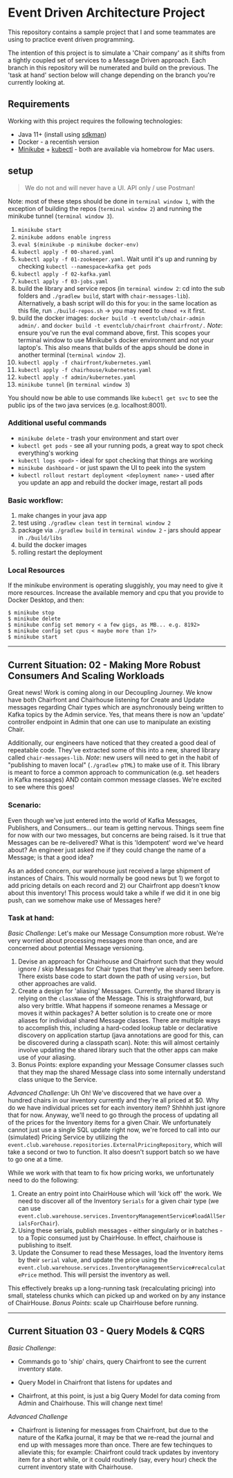 # Event Driven Architecture Project

This repository contains a sample project that I and some teammates are using to practice event driven programming.

The intention of this project is to simulate a 'Chair company' as it shifts from a tightly coupled set of services to a Message Driven approach.
Each branch in this repository will be numerated and build on the previous. The 'task at hand' section below will change depending on the branch you're currently looking at.

## Requirements

Working with this project requires the following technologies:

* Java 11+ (install using [sdkman](https://sdkman.io/))
* Docker - a recentish version
* [Minikube](https://minikube.sigs.k8s.io/docs/start/) + [kubectl](https://kubernetes.io/docs/reference/kubectl/) - both are available via homebrow for Mac users.


## setup

> We do not and will never have a UI. API only / use Postman!

Note: most of these steps should be done in `terminal window 1`, with the exception of building the repos (`terminal window 2`) and running the minikube tunnel (`terminal window 3`).

1. `minikube start`
1. `minikube addons enable ingress`
1. `eval $(minikube -p minikube docker-env)`
1. `kubectl apply -f 00-shared.yaml`
1. `kubectl apply -f 01-zookeeper.yaml`. Wait until it's up and running by checking `kubectl --namespace=kafka get pods`
1. `kubectl apply -f 02-kafka.yaml`
1. `kubectl apply -f 03-jobs.yaml`
1. build the library and service repos (in `terminal window 2`: cd into the sub folders and `./gradlew build`, start with `chair-messages-lib`). Alternatively, a bash script will do this for you: in the same location as this file, run `./build-repos.sh` -> you may need to `chmod +x` it first.
1. build the docker images: `docker build -t eventclub/chair-admin admin/.` and `docker build -t eventclub/chairfront chairfront/.` _Note_: ensure you've run the eval command above, first. This scopes your terminal window to use Minikube's docker environment and not your laptop's. This also means that builds of the apps should be done in another terminal (`terminal window 2`).
1. `kubectl apply -f chairfront/kubernetes.yaml`
1. `kubectl apply -f chairhouse/kubernetes.yaml`
1. `kubectl apply -f admin/kubernetes.yaml`
1. `minikube tunnel` (in `terminal window 3`)

You should now be able to use commands like `kubectl get svc` to see the public ips of the two java services (e.g. localhost:8001).

### Additional useful commands

* `minikube delete` - trash your environment and start over
* `kubectl get pods` - see all your running pods, a great way to spot check everything's working
* `kubectl logs <pod>` - ideal for spot checking that things are working
* `minikube dashboard` - or just spawn the UI to peek into the system 
* `kubectl rollout restart deployment <deployment name>` - used after you update an app and rebuild the docker image, restart all pods


### Basic workflow:

1. make changes in your java app
2. test using `./gradlew clean test` in `terminal window 2`
3. package via `./gradlew build` in `terminal window 2` - jars should appear in `./build/libs`
4. build the docker images
5. rolling restart the deployment


### Local Resources

If the minikube environment is operating sluggishly, you may need to give it more resources. Increase the available memory and cpu that you provide to Docker Desktop, and then:

```
$ minikube stop
$ minikube delete
$ minikube config set memory < a few gigs, as MB... e.g. 8192>
$ minikube config set cpus < maybe more than 1?>
$ minikube start
```

---


## Current Situation: 02 - Making More Robust Consumers And Scaling Workloads

Great news! Work is coming along in our Decoupling Journey. We know have both Chairfront and Chairhouse listening for Create and Update messages regarding Chair types which are asynchronously being written to Kafka topics by the Admin service. Yes, that means there is now an 'update' controller endpoint in Admin that one can use to manipulate an existing Chair.

Additionally, our engineers have noticed that they created a good deal of repeatable code. They've extracted some of this into a new, shared library called `chair-messages-lib`. _Note_: new users will need to get in the habit of "publishing to maven local" (`./gradlew pTML`) to make use of it. This library is meant to force a common approach to communication (e.g. set headers in Kafka messages) AND contain common message classes. We're excited to see where this goes!


### Scenario:

Even though we've just entered into the world of Kafka Messages, Publishers, and Consumers... our team is getting nervous. Things seem fine for now with our two messages, but concerns are being raised. Is it true that Messages can be re-delivered? What is this 'Idempotent' word we've heard about? An engineer just asked me if they could change the name of a Message; is that a good idea?

As an added concern, our warehouse just received a large shipment of instances of Chairs. This would normally be good news but 1) we forgot to add pricing details on each record and 2) our Chairfront app doesn't know about this inventory! This process would take a while if we did it in one big push, can we somehow make use of Messages here?

### Task at hand:


_Basic Challenge_: Let's make our Message Consumption more robust. We're very worried about processing messages more than once, and are concerned about potential Message versioning.

1. Devise an approach for Chairhouse and Chairfront such that they would ignore / skip Messages for Chair types that they've already seen before. There exists base code to start down the path of using `version`, but other approaches are valid. 
1. Create a design for 'aliasing' Messages. Currently, the shared library is relying on the `className`  of the Message. This is straightforward, but also very brittle. What happens if someone renames a Message or moves it within packages? A better solution is to create one or more aliases for individual shared Message classes. There are multiple ways to accomplish this, including a hard-coded lookup table or declarative discovery on application startup (java annotations are good for this, can be discovered during a classpath scan). Note: this will almost certainly involve updating the shared library such that the other apps can make use of your aliasing.
1. Bonus Points: explore expanding your Message Consumer classes such that they map the shared Message class into some internally understand class unique to the Service.

_Advanced Challenge_: Uh Oh! We've discovered that we have over a hundred chairs in our inventory currently and they're all priced at $0. Why do we have individual prices set for each inventory item? Shhhhh just ignore that for now. Anyway, we'll need to go through the process of updating all of the prices for the Inventory items for a given Chair. We unfortunately cannot just use a single SQL update right now, we're forced to call into our (simulated) Pricing Service by utilizing the `event.club.warehouse.repositories.ExternalPricingRepository`, which will take a second or two to function. It also doesn't support batch so we have to go one at a time. 

While we work with that team to fix how pricing works, we unfortunately need to do the following: 

1. Create an entry point into ChairHouse which will 'kick off' the work. We need to discover all of the Inventory `Serials` for a given chair type (we can use `event.club.warehouse.services.InventoryManagementService#loadAllSerialsForChair`).
1. Using these serials, publish messages - either singularly or in batches - to a Topic consumed just by ChairHouse. In effect, chairhouse is publishing to itself.
1. Update the Consumer to read these Messages, load the Inventory items by their `serial` value, and update the price using the `event.club.warehouse.services.InventoryManagementService#recalculatePrice` method. This will persist the inventory as well.

This effectively breaks up a long-running task (recalculating pricing) into small, stateless chunks which can picked up and worked on by any instance of ChairHouse. _Bonus Points_: scale up ChairHouse before running.


---

## Current Situation 03 - Query Models & CQRS

_Basic Challenge_: 

* Commands go to 'ship' chairs, query Chairfront to see the current inventory state.

* Query Model in Chairfront that listens for updates and 
* Chairfront, at this point, is just a big Query Model for data coming from Admin and Chairhouse. This will change next time!


_Advanced Challenge_

* Chairfront is listening for messages from Chairfront, but due to the nature of the Kafka journal, it may be that we re-read the journal and end up with messages more than once. There are few techinques to alleviate this; for example: Chairfront could track updates by inventory item for a short while, or it could routinely (say, every hour) check the current inventory state with Chairhouse.





